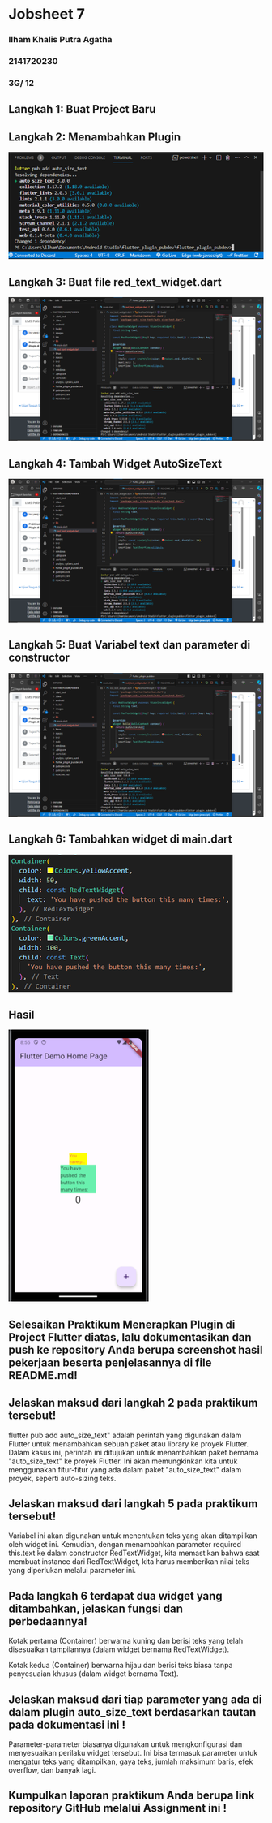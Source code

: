 # Jobsheet 7

### Ilham Khalis Putra Agatha
### 2141720230
### 3G/ 12

## Langkah 1: Buat Project Baru



## Langkah 2: Menambahkan Plugin

![](images/pluggin.png)

## Langkah 3: Buat file red_text_widget.dart

![](images/red.png)

## Langkah 4: Tambah Widget AutoSizeText

![](images/red.png)

## Langkah 5: Buat Variabel text dan parameter di constructor

![](images/red.png)

## Langkah 6: Tambahkan widget di main.dart

![](images/widget.png)

## Hasil

![](images/hasil.png)

## Selesaikan Praktikum Menerapkan Plugin di Project Flutter diatas, lalu dokumentasikan dan push ke repository Anda berupa screenshot hasil pekerjaan beserta penjelasannya di file README.md!



## Jelaskan maksud dari langkah 2 pada praktikum tersebut!

flutter pub add auto_size_text" adalah perintah yang digunakan dalam Flutter untuk menambahkan sebuah paket atau library ke proyek Flutter. Dalam kasus ini, perintah ini ditujukan untuk menambahkan paket bernama "auto_size_text" ke proyek Flutter. Ini akan memungkinkan kita untuk menggunakan fitur-fitur yang ada dalam paket "auto_size_text" dalam proyek, seperti auto-sizing teks.

## Jelaskan maksud dari langkah 5 pada praktikum tersebut!

Variabel ini akan digunakan untuk menentukan teks yang akan ditampilkan oleh widget ini. Kemudian, dengan menambahkan parameter required this.text ke dalam constructor RedTextWidget, kita memastikan bahwa saat membuat instance dari RedTextWidget, kita harus memberikan nilai teks yang diperlukan melalui parameter ini.

## Pada langkah 6 terdapat dua widget yang ditambahkan, jelaskan fungsi dan perbedaannya!

Kotak pertama (Container) berwarna kuning dan berisi teks yang telah disesuaikan tampilannya (dalam widget bernama RedTextWidget).

Kotak kedua (Container) berwarna hijau dan berisi teks biasa tanpa penyesuaian khusus (dalam widget bernama Text).

## Jelaskan maksud dari tiap parameter yang ada di dalam plugin auto_size_text berdasarkan tautan pada dokumentasi ini !

Parameter-parameter biasanya digunakan untuk mengkonfigurasi dan menyesuaikan perilaku widget tersebut. Ini bisa termasuk parameter untuk mengatur teks yang ditampilkan, gaya teks, jumlah maksimum baris, efek overflow, dan banyak lagi.

## Kumpulkan laporan praktikum Anda berupa link repository GitHub melalui Assignment ini !


